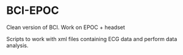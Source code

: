 # BCI-EPOC
Clean version of BCI. Work on EPOC + headset

Scripts to work with xml files containing ECG data and perform data analysis.

